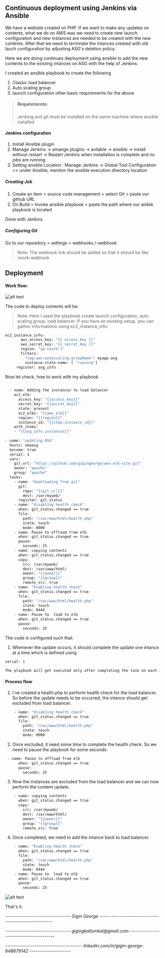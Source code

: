 ## Continuous deployment using Jenkins via Ansible
We have a webiste created on PHP. 
If we want to make any updates on contents, what we do on AWS was we need to create new launch configuration and new instances are needed to be created with the new contents. After that we need to terminate the intances created with old lauch configuration by adjusting ASG's deletion policy. 

Here we are doing continues deployment using ansible to add the new contents to the existing intances on ASG with the help of Jenkins. 



I created an ansible playbook to create the following
1. Classic load balancer
2. Auto scaling group
3. launch configuration
other basic requirements for the above 

> ##### Requirements:
 >  Jenking and git must be installed on the same machine where ansible installed

#### Jenkins configuration
1. Install Ansible plugin 
2. Manage Jenkins -> amange plugins -> avilable -> ansible -> install without restart -> 
  Restart Jenkins when installation is complete and no jobs are running
3. Setting ansible Location : 
   Manage Jenkins -> Global Tool Configuration  >> under Ansible, mention the ansible execution directory location

##### Creating Job

1. Create an item > source code management > select Git > paste our github URL
2. On Build > Invoke ansible playbook > paste the path where our anible playbook is located

Done with Jenkins

##### Configuring Git

Go to our repository  > settings > webhooks <Add the jenkins machine IP>/<something>-webhook

> Note: The webhook link should be added so that it should be like <IP>/work-webhook

## Deployment
 
#### Work flow:
 
 ![alt text](https://i.ibb.co/jGNkvpS/Screenshot-364.png)


The code to deploy contents will be:
 
 > Note: Here I used the playbook create launch configuration, auto scaling group, load balancer. 
 If you have an existing setup, you can gather informations using  ec2_instance_info:
 ```sh
 ec2_instance_info:
        aws_access_key: "{{ access_key }}"
        aws_secret_key: "{{ secret_key }}"
        region: "ap-south-1"
        filters:
          "tag:aws:autoscaling:groupName": myapp-asg
          instance-state-name: [ "running"]
      register: asg_info
 ```

 
 Now let check, how to work with my playbook
 
```sh
 
  - name: Adding the instances to load balancer
    ec2_elb:
      access_key: "{{access_key}}"
      secret_key: "{{secret_key}}"
      state: present
      ec2_elbs: "{{aws_elb}}"
      region: "{{region}}"
      instance_id: "{{item.instance_id}}"
    with_items:
    - "{{asg_info.instances}}"
 
- name: "updating ASG"
  hosts: newasg
  become: true
  serial: 1
  vars:
    git_url: "https://github.com/gigingeorge/aws-elb-site.git"
    owner: "apache"
    group: "apache"
  tasks:
    - name: "downloading from git"
      git:
        repo: "{{git_url}}"
        dest: /var/myweb/
      register: git_status
    - name: "disabling health check"
      when: git_status.changed == true
      file:
        path: "/var/www/html/health.php"
        state: touch
        mode: 0000
    - name: Pause to offload from elb
      when: git_status.changed == true
      pause:
        seconds: 25
    - name: copying contents
      when: git_status.changed == true
      copy:
        src: /var/myweb/
        dest: /var/www/html/
        owner: "{{owner}}"
        group: "{{group}}"
        remote_src: true
    - name: "Enabling health check"
      when: git_status.changed == true
      file:
        path: "/var/www/html/health.php"
        state: touch
        mode: 0444
    - name: Pause to  load to elb
      when: git_status.changed == true
      pause:
        seconds: 25
```
The code is configured such that:

1. Whenever the update occurs, it should complete the update one intance at a time which is defined using 
```sh
serial: 1

The playbook will get executed only after completing the task on each instance. If not, if the contents are big in size, applying to every intance at a time will cause the website to be down. 
```

#### Process flow

1. I've created a health.php to perform health check for the load balancer. So before the update needs to be occurred, the intance should get excluded from load balancer. 
```sh
    - name: "disabling health check"
      when: git_status.changed == true
      file:
        path: "/var/www/html/health.php"
        state: touch
        mode: 0000
```

2. Once excluded, it need some time to complete the health check. So we need to pause the playbook for some seconds.
```sh
 - name: Pause to offload from elb
      when: git_status.changed == true
      pause:
        seconds: 25
```
3.  Now the instances are excluded from the load balancer and we can now perform the content update. 
```sh
    - name: copying contents
      when: git_status.changed == true
      copy:
        src: /var/myweb/
        dest: /var/www/html/
        owner: "{{owner}}"
        group: "{{group}}"
        remote_src: true
```
4. Once completed, we need to add the intance back to load balancer.
```sh
    - name: "Enabling health check"
      when: git_status.changed == true
      file:
        path: "/var/www/html/health.php"
        state: touch
        mode: 0444
    - name: Pause to  load to elb
      when: git_status.changed == true
      pause:
        seconds: 25
```

![alt text](https://i.ibb.co/420h0K5/Screenshot.png)


That's it. 



--------------------------------- _Gigin George_ ------------------------------------------------------
 
 
--------------------------------- _gigingkallumkal@gmail.com_ ----------------------------------------
 
 
--------------------------------------- _linkedin.com/in/gigin-george-648679142_ ---------------------
